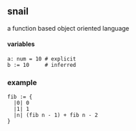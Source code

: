 ## snail
a function based object oriented language

#### variables

```
a: num = 10 # explicit
b := 10     # inferred
```

### example

```
fib := {
  |0| 0
  |1| 1
  |n| (fib n - 1) + fib n - 2
}
```
